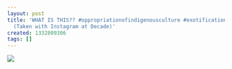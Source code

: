 ```yaml
---
layout: post
title: 'WHAT IS THIS?? #oppropriationofindigenousculture #exotification #racism #colonialism
  (Taken with Instagram at Decade)'
created: 1332809306
tags: []
---
```

![](http://30.media.tumblr.com/tumblr_m1iq8q1y2j1rsr8w3o1_500.jpg)


